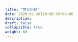 ```yaml
---
title: "常见问题"
date: 2020-02-28T10:08:56+09:00
description:
draft: false
collapsible: true
weight: 80
---
```



